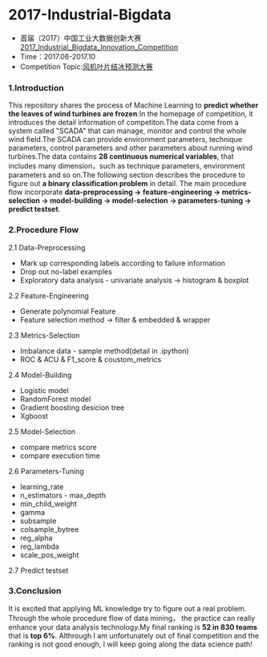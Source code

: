 # 2017-Industrial-Bigdata
- 首届（2017）中国工业大数据创新大赛[2017_Industrial_Bigdata_Innovation_Competition](http://www.industrial-bigdata.com/index.jsp?_t=1507361284976)
- Time：2017.06-2017.10
- Competition Topic:[风机叶片结冰预测大赛](http://www.industrial-bigdata.com/competition/competitionAction!showDetail.action?competition.competitionId=1)

### 1.Introduction
This repository shares the process of Machine Learning to **predict whether the leaves of wind turbines are frozen**.In the homepage of competition, it introduces the detail information of competiton.The data come from a system called "SCADA" that can manage, monitor and control the whole wind field.The SCADA can provide environment parameters, technique parameters, control parameters and other parameters about running wind turbines.The data contains **28 continuous numerical variables**, that includes many dimension，such as technique parameters, environment parameters and so on.The following section describes the procedure to figure out **a binary classification problem** in detail. The main procedure flow incorporate **data-preprocessing -> feature-engineering -> metrics-selection -> model-building -> model-selection -> parameters-tuning -> predict testset**.

### 2.Procedure Flow
2.1 Data-Preprocessing
 - Mark up corresponding labels according to failure information
 - Drop out no-label examples
 - Exploratory data analysis - univariate analysis -> histogram & boxplot
 
2.2 Feature-Engineering
 - Generate polynomial Feature
 - Feature selection method -> filter & embedded & wrapper
 
2.3 Metrics-Selection
 - Imbalance data - sample method(detail in .ipython)
 - ROC & ACU & F1_score & coustom_metrics
 
2.4 Model-Building
 - Logistic model
 - RandomForest model
 - Gradient boosting desicion tree
 - Xgboost

2.5 Model-Selection
 - compare metrics score
 - compare execution time

2.6 Parameters-Tuning
 - learning_rate
 - n_estimators
 - max_depth
 - min_child_weight
 - gamma
 - subsample
 - colsample_bytree
 - reg_alpha
 - reg_lambda
 - scale_pos_weight

2.7 Predict testset

### 3.Conclusion
It is excited that applying ML knowledge try to figure out a real problem. Through the whole procedure flow of data mining， the practice can really enhance your data analysis technology.My final ranking is **52 in 830 teams** that is **top 6%**. Althrough  I am unfortunately out of final competition and the ranking is not good enough, I will keep going along the data science path!

